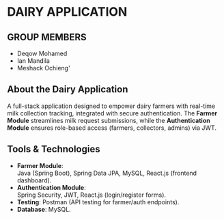# **DAIRY APPLICATION**
## GROUP MEMBERS
- Deqow Mohamed
- Ian Mandila
- Meshack Ochieng'
## About the Dairy Application
A full-stack application designed to empower dairy farmers with real-time milk collection tracking, integrated with secure authentication. 
The **Farmer Module** streamlines milk request submissions, while the **Authentication Module** ensures role-based access (farmers, collectors, admins) via JWT.
## Tools & Technologies
- **Farmer Module**:  
  Java (Spring Boot), Spring Data JPA, MySQL, React.js (frontend dashboard).  
- **Authentication Module**:  
  Spring Security, JWT, React.js (login/register forms).  
- **Testing**: Postman (API testing for farmer/auth endpoints).  
- **Database**: MySQL.
